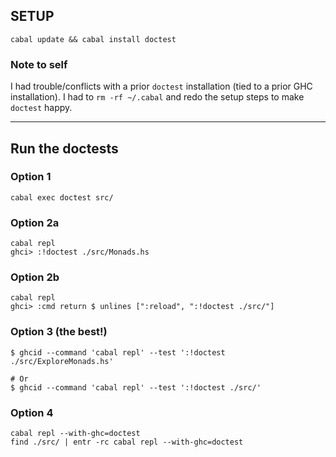 ## SETUP

```
cabal update && cabal install doctest
```

### Note to self

I had trouble/conflicts with a prior `doctest` installation (tied to a prior GHC installation).
I had to `rm -rf ~/.cabal` and redo the setup steps to make `doctest` happy.

---

## Run the doctests

### Option 1

```
cabal exec doctest src/
```

### Option 2a
```
cabal repl
ghci> :!doctest ./src/Monads.hs
```

###  Option 2b

```
cabal repl
ghci> :cmd return $ unlines [":reload", ":!doctest ./src/"]
```

### Option 3 (the best!)

```
$ ghcid --command 'cabal repl' --test ':!doctest ./src/ExploreMonads.hs'

# Or
$ ghcid --command 'cabal repl' --test ':!doctest ./src/'
```

### Option 4

```
cabal repl --with-ghc=doctest
find ./src/ | entr -rc cabal repl --with-ghc=doctest
```
